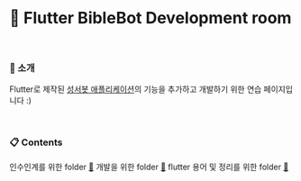 
<br>

# :blue_book: Flutter BibleBot Development room

<br>

### :house_with_garden: 소개

Flutter로 제작된 [성서봇 애플리케이션](https://play.google.com/store/apps/details?id=com.blogspot.ramming125.kbubot&hl=ko)의 기능을 추가하고 개발하기 위한 연습 페이지입니다 :)

<br>



### :clipboard: Contents
인수인계를 위한 folder [:pushpin:](https://github.com/toast-ceo/flutter_BibleBotDevelopment/tree/main/Practice)
개발을 위한 folder [:pushpin:](https://github.com/toast-ceo/flutter_BibleBotDevelopment/tree/main/Develop)
flutter 용어 및 정리를 위한 folder [:pushpin:](https://github.com/toast-ceo/flutter_BibleBotDevelopment/tree/main/Memo)
